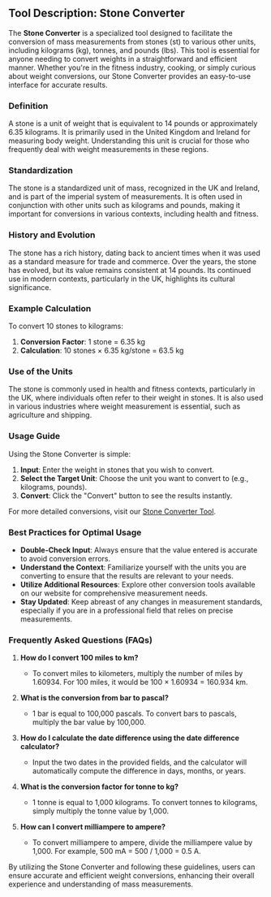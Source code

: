 ## Tool Description: Stone Converter

The **Stone Converter** is a specialized tool designed to facilitate the conversion of mass measurements from stones (st) to various other units, including kilograms (kg), tonnes, and pounds (lbs). This tool is essential for anyone needing to convert weights in a straightforward and efficient manner. Whether you're in the fitness industry, cooking, or simply curious about weight conversions, our Stone Converter provides an easy-to-use interface for accurate results.

### Definition

A stone is a unit of weight that is equivalent to 14 pounds or approximately 6.35 kilograms. It is primarily used in the United Kingdom and Ireland for measuring body weight. Understanding this unit is crucial for those who frequently deal with weight measurements in these regions.

### Standardization

The stone is a standardized unit of mass, recognized in the UK and Ireland, and is part of the imperial system of measurements. It is often used in conjunction with other units such as kilograms and pounds, making it important for conversions in various contexts, including health and fitness.

### History and Evolution

The stone has a rich history, dating back to ancient times when it was used as a standard measure for trade and commerce. Over the years, the stone has evolved, but its value remains consistent at 14 pounds. Its continued use in modern contexts, particularly in the UK, highlights its cultural significance.

### Example Calculation

To convert 10 stones to kilograms:

1. **Conversion Factor**: 1 stone = 6.35 kg
2. **Calculation**: 10 stones × 6.35 kg/stone = 63.5 kg

### Use of the Units

The stone is commonly used in health and fitness contexts, particularly in the UK, where individuals often refer to their weight in stones. It is also used in various industries where weight measurement is essential, such as agriculture and shipping.

### Usage Guide

Using the Stone Converter is simple:

1. **Input**: Enter the weight in stones that you wish to convert.
2. **Select the Target Unit**: Choose the unit you want to convert to (e.g., kilograms, pounds).
3. **Convert**: Click the "Convert" button to see the results instantly.

For more detailed conversions, visit our [Stone Converter Tool](https://www.inayam.co/unit-converter/mass).

### Best Practices for Optimal Usage

- **Double-Check Input**: Always ensure that the value entered is accurate to avoid conversion errors.
- **Understand the Context**: Familiarize yourself with the units you are converting to ensure that the results are relevant to your needs.
- **Utilize Additional Resources**: Explore other conversion tools available on our website for comprehensive measurement needs.
- **Stay Updated**: Keep abreast of any changes in measurement standards, especially if you are in a professional field that relies on precise measurements.

### Frequently Asked Questions (FAQs)

1. **How do I convert 100 miles to km?**
   - To convert miles to kilometers, multiply the number of miles by 1.60934. For 100 miles, it would be 100 × 1.60934 = 160.934 km.

2. **What is the conversion from bar to pascal?**
   - 1 bar is equal to 100,000 pascals. To convert bars to pascals, multiply the bar value by 100,000.

3. **How do I calculate the date difference using the date difference calculator?**
   - Input the two dates in the provided fields, and the calculator will automatically compute the difference in days, months, or years.

4. **What is the conversion factor for tonne to kg?**
   - 1 tonne is equal to 1,000 kilograms. To convert tonnes to kilograms, simply multiply the tonne value by 1,000.

5. **How can I convert milliampere to ampere?**
   - To convert milliampere to ampere, divide the milliampere value by 1,000. For example, 500 mA = 500 / 1,000 = 0.5 A.

By utilizing the Stone Converter and following these guidelines, users can ensure accurate and efficient weight conversions, enhancing their overall experience and understanding of mass measurements.